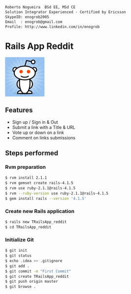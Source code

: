```
Roberto Nogueira  BSd EE, MSd CE
Solution Integrator Experienced - Certified by Ericsson
SkypeID: enogrob2005
Email  : enogrob@gmail.com
Profile: http://www.linkedin.com/in/enogrob
```

# Rails App Reddit

![reddit logo](app/assets/images/reddit.png)

## Features

* Sign up / Sign in & Out
* Submit a link with a Title & URL
* Vote up or down on a link
* Comment on links submissions

## Steps performed

### Rvm preparation

```bash
$ rvm install 2.1.1
$ rvm gemset create rails-4.1.5
$ rvm use ruby-2.1.1@rails-4.1.5
$ rvm --ruby-version use ruby-2.1.1@rails-4.1.5
$ gem install rails --version '4.1.5'
```

### Create new Rails application

```bash
$ rails new TRailsApp_reddit
$ cd TRailsApp_reddit
```

### Initialize Git

```bash
$ git init
$ git status
$ echo .idea >> .gitignore
$ git add .
$ git commit -m "First Commit"
$ git create TRailsApp_reddit
$ git push origin master
$ git browse .
```
